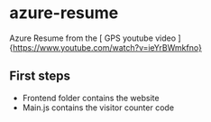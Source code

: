 # azure-resume

Azure Resume from the [ GPS youtube video ]{https://www.youtube.com/watch?v=ieYrBWmkfno}

## First steps

- Frontend folder contains the website
- Main.js contains the visitor counter code
